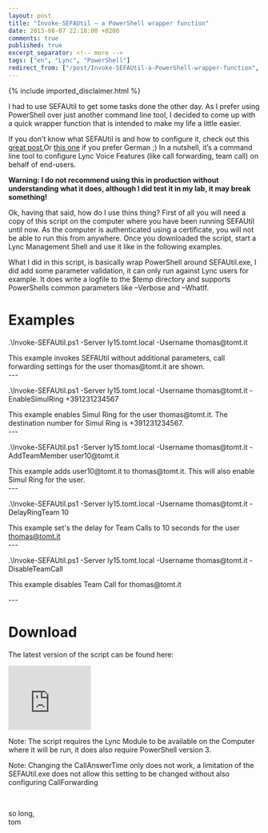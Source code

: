 ```yaml
---
layout: post
title: "Invoke-SEFAUtil – a PowerShell wrapper function"
date: 2013-08-07 22:18:00 +0200
comments: true
published: true
excerpt_separator: <!-- more -->
tags: ["en", "Lync", "PowerShell"]
redirect_from: ["/post/Invoke-SEFAUtil-a-PowerShell-wrapper-function", "/post/invoke-sefautil-a-powershell-wrapper-function"]
---
```

<!-- more -->
{% include imported_disclaimer.html %}
<p>I had to use SEFAUtil to get some tasks done the other day. As I prefer using PowerShell over just another command line tool, I decided to come up with a quick wrapper function that is intended to make my life a little easier.</p>
<p>If you don&rsquo;t know what SEFAUtil is and how to configure it, check out this <a href="http://blogs.technet.com/b/jenstr/archive/2010/12/07/how-to-get-sefautil-running.aspx" target="_blank">great post.</a>Or <a href="http://www.msxfaq.de/lync/sefautil.htm" target="_blank">this one</a> if you prefer German ;) In a nutshell, it&rsquo;s a command line tool to configure Lync Voice Features (like call forwarding, team call) on behalf of end-users.</p>
<p><strong>Warning: I do not recommend using this in production without understanding what it does, although I did test it in my lab, it may break something!</strong></p>
<p>Ok, having that said, how do I use thins thing? First of all you will need a copy of this script on the computer where you have been running SEFAUtil until now. As the computer is authenticated using a certificate, you will not be able to run this from anywhere. Once you downloaded the script, start a Lync Management Shell and use it like in the following examples.</p>
<p>What I did in this script, is basically wrap PowerShell around SEFAUtil.exe, I did add some parameter validation, it can only run against Lync users for example. It does write a logfile to the $temp directory and supports PowerShells common parameters like &ndash;Verbose and &ndash;WhatIf.</p>
<h1>Examples</h1>
<p>.\Invoke-SEFAUtil.ps1 -Server ly15.tomt.local -Username thomas@tomt.it</p>
<p>This example invokes SEFAUtil without additional parameters, call forwarding settings for the user thomas@tomt.it are shown. <br />---</p>
<p>.\Invoke-SEFAUtil.ps1 -Server ly15.tomt.local -Username thomas@tomt.it -EnableSimulRing +391231234567</p>
<p>This example enables Simul Ring for the user thomas@tomt.it. The destination number for Simul Ring is +391231234567. <br />---</p>
<p>.\Invoke-SEFAUtil.ps1 -Server ly15.tomt.local -Username thomas@tomt.it -AddTeamMember user10@tomt.it</p>
<p>This example adds user10@tomt.it to thomas@tomt.it. This will also enable Simul Ring for the user. <br />---</p>
<p>.\Invoke-SEFAUtil.ps1 -Server ly15.tomt.local -Username thomas@tomt.it -DelayRingTeam 10</p>
<p>This example set's the delay for Team Calls to 10 seconds for the user <a href="mailto:thomas@tomt.it">thomas@tomt.it</a> <br />---</p>
<p>.\Invoke-SEFAUtil.ps1 -Server ly15.tomt.local -Username thomas@tomt.it -DisableTeamCall</p>
<p>This example disables Team Call for thomas@tomt.it</p>
<p>---</p>
<h1>Download</h1>
<p>The latest version of the script can be found here:</p>
<p><iframe src="https://skydrive.live.com/embed?cid=9BFCE0941114C6E8&amp;resid=9BFCE0941114C6E8%2113252&amp;authkey=ACsbIC9ezwzD9-w" frameborder="0" scrolling="no" width="165" height="128"></iframe></p>
<p>Note: The script requires the Lync Module to be available on the Computer where it will be run, it does also require PowerShell version 3.</p>
<p>Note: Changing the CallAnswerTime only does not work, a limitation of the SEFAUtil.exe does not allow this setting to be changed without also configuring CallForwarding</p>
<p>&nbsp;</p>
<p>so long, <br />tom</p>
